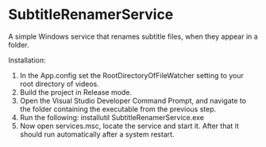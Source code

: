 SubtitleRenamerService
======================

A simple Windows service that renames subtitle files, when they appear in a folder.

Installation:

1. In the App.config set the RootDirectoryOfFileWatcher setting to your root directory of videos.
2. Build the project in Release mode.
3. Open the Visual Studio Developer Command Prompt, and navigate to the folder containing the executable from the previous step.
4. Run the following: installutil SubtitleRenamerService.exe
5. Now open services.msc, locate the service and start it. After that it should run automatically after a system restart.
